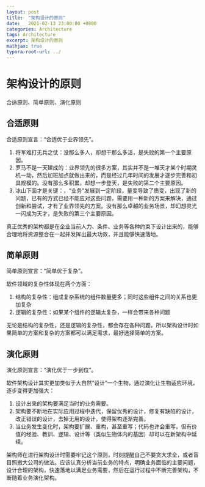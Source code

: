 ```yaml
---
layout: post
title:  "架构设计的原则"
date:   2021-02-13 23:00:00 +0800
categories: Architecture
tags: Architecture
excerpt: 架构设计的原则
mathjax: true
typora-root-url: ../
---
```


# 架构设计的原则

合适原则、简单原则、演化原则

## 合适原则

合适原则宣言：“合适优于业界领先”。

1. 将军难打无兵之仗：没那么多人，却想干那么多活，是失败的第一个主要原因。
2. 罗马不是一天建成的：业界领先的很多方案，其实并不是一堆天才某个时期灵机一动，然后加班加点就做出来的，而是经过几年时间的发展才逐步完善和初具规模的。没有那么多积累，却想一步登天，是失败的第二个主要原因。
3. 冰山下面才是关键：，“业务”发展到一定阶段，量变导致了质变，出现了新的问题，已有的方式已经不能应对这些问题，需要用一种新的方案来解决，通过创新和尝试，才有了业界领先的方案。没有那么卓越的业务场景，却幻想灵光一闪成为天才，是失败的第三个主要原因。

真正优秀的架构都是在企业当前人力、条件、业务等各种约束下设计出来的，能够合理地将资源整合在一起并发挥出最大功效，并且能够快速落地。

## 简单原则

简单原则宣言：“简单优于复杂”。

软件领域的复杂性体现在两个方面：

1. 结构的复杂性：组成复杂系统的组件数量更多；同时这些组件之间的关系也更加复杂
2. 逻辑的复杂性：如果某个组件的逻辑太复杂，一样会带来各种问题

无论是结构的复杂性，还是逻辑的复杂性，都会存在各种问题，所以架构设计时如果简单的方案和复杂的方案都可以满足需求，最好选择简单的方案。

## 演化原则

演化原则宣言：“演化优于一步到位”。

软件架构设计其实更加类似于大自然“设计”一个生物，通过演化让生物适应环境，逐步变得更加强大：

1. 设计出来的架构要满足当时的业务需要。
2. 架构要不断地在实际应用过程中迭代，保留优秀的设计，修复有缺陷的设计，改正错误的设计，去掉无用的设计，使得架构逐渐完善。
3. 当业务发生变化时，架构要扩展、重构，甚至重写；代码也许会重写，但有价值的经验、教训、逻辑、设计等（类似生物体内的基因）却可以在新架构中延续。

架构师在进行架构设计时需要牢记这个原则，时刻提醒自己不要贪大求全，或者盲目照搬大公司的做法。应该认真分析当前业务的特点，明确业务面临的主要问题，设计合理的架构，快速落地以满足业务需要，然后在运行过程中不断完善架构，不断随着业务演化架构。